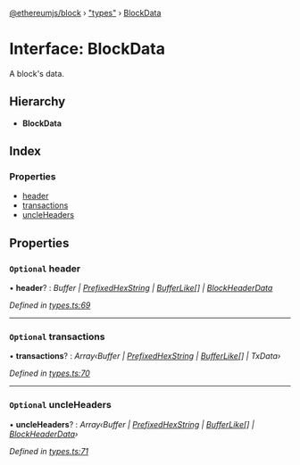 [@ethereumjs/block](../README.md) › ["types"](../modules/_types_.md) › [BlockData](_types_.blockdata.md)

# Interface: BlockData

A block's data.

## Hierarchy

* **BlockData**

## Index

### Properties

* [header](_types_.blockdata.md#optional-header)
* [transactions](_types_.blockdata.md#optional-transactions)
* [uncleHeaders](_types_.blockdata.md#optional-uncleheaders)

## Properties

### `Optional` header

• **header**? : *Buffer | [PrefixedHexString](../modules/_types_.md#prefixedhexstring) | [BufferLike](../modules/_types_.md#bufferlike)[] | [BlockHeaderData](_index_.blockheaderdata.md)*

*Defined in [types.ts:69](https://github.com/ethereumjs/ethereumjs-vm/blob/master/packages/block/src/types.ts#L69)*

___

### `Optional` transactions

• **transactions**? : *Array‹Buffer | [PrefixedHexString](../modules/_types_.md#prefixedhexstring) | [BufferLike](../modules/_types_.md#bufferlike)[] | TxData›*

*Defined in [types.ts:70](https://github.com/ethereumjs/ethereumjs-vm/blob/master/packages/block/src/types.ts#L70)*

___

### `Optional` uncleHeaders

• **uncleHeaders**? : *Array‹Buffer | [PrefixedHexString](../modules/_types_.md#prefixedhexstring) | [BufferLike](../modules/_types_.md#bufferlike)[] | [BlockHeaderData](_index_.blockheaderdata.md)›*

*Defined in [types.ts:71](https://github.com/ethereumjs/ethereumjs-vm/blob/master/packages/block/src/types.ts#L71)*
